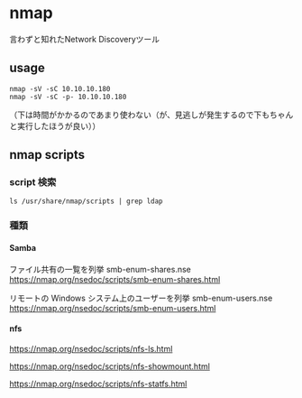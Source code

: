 # nmap
言わずと知れたNetwork Discoveryツール

## usage

```
nmap -sV -sC 10.10.10.180
nmap -sV -sC -p- 10.10.10.180
```

（下は時間がかかるのであまり使わない（が、見逃しが発生するので下もちゃんと実行したほうが良い））

## nmap scripts

### script 検索

```
ls /usr/share/nmap/scripts | grep ldap
```

### 種類
#### Samba
ファイル共有の一覧を列挙
smb-enum-shares.nse
https://nmap.org/nsedoc/scripts/smb-enum-shares.html

リモートの Windows システム上のユーザーを列挙
smb-enum-users.nse
https://nmap.org/nsedoc/scripts/smb-enum-users.html

#### nfs
https://nmap.org/nsedoc/scripts/nfs-ls.html

https://nmap.org/nsedoc/scripts/nfs-showmount.html

https://nmap.org/nsedoc/scripts/nfs-statfs.html
